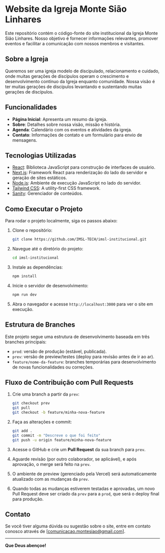 # Website da Igreja Monte Sião Linhares

Este repositório contém o código-fonte do site institucional da Igreja Monte Sião Linhares. Nosso objetivo é fornecer informações relevantes, promover eventos e facilitar a comunicação com nossos membros e visitantes.

## Sobre a Igreja

Queremos ser uma igreja modelo de discipulado, relacionamento e cuidado, onde muitas gerações de discípulos operam o crescimento e desenvolvimento contínuo da Igreja enquanto comunidade. Nossa visão é ter muitas gerações de discípulos levantando e sustentando muitas gerações de discípulos.

## Funcionalidades

- **Página Inicial**: Apresenta um resumo da igreja.
- **Sobre**: Detalhes sobre nossa visão, missão e história.
- **Agenda**: Calendário com os eventos e atividades da igreja.
- **Contato**: Informações de contato e um formulário para envio de mensagens.

## Tecnologias Utilizadas

- [React](https://reactjs.org/): Biblioteca JavaScript para construção de interfaces de usuário.
- [Next.js](https://nextjs.org/): Framework React para renderização do lado do servidor e geração de sites estáticos.
- [Node.js](https://nodejs.org/): Ambiente de execução JavaScript no lado do servidor.
- [Tailwind CSS](https://github.com/tailwindlabs/tailwindcss): A utility-first CSS framework.
- [Sanity](https://www.sanity.io/): Gerenciador de conteúdos.

## Como Executar o Projeto

Para rodar o projeto localmente, siga os passos abaixo:

1. Clone o repositório:
    ```bash
    git clone https://github.com/IMSL-TECH/imsl-institucional.git
    ```
2. Navegue até o diretório do projeto:
    ```bash
    cd imsl-institucional
    ```
3. Instale as dependências:
    ```bash
    npm install
    ```
4. Inicie o servidor de desenvolvimento:
    ```bash
    npm run dev
    ```
5. Abra o navegador e acesse `http://localhost:3000` para ver o site em execução.

## Estrutura de Branches

Este projeto segue uma estrutura de desenvolvimento baseada em três branches principais:

- `prod`: versão de produção (estável, publicada).
- `prev`: versão de preview/testes (deploy para revisão antes de ir ao ar).
- `feature/nome-da-feature`: branches temporárias para desenvolvimento de novas funcionalidades ou correções.

## Fluxo de Contribuição com Pull Requests

1. Crie uma branch a partir da `prev`:
    ```bash
    git checkout prev
    git pull
    git checkout -b feature/minha-nova-feature
    ```

2. Faça as alterações e commit:
    ```bash
    git add .
    git commit -m "Descreve o que foi feito"
    git push -u origin feature/minha-nova-feature
    ```

3. Acesse o GitHub e crie um **Pull Request** da sua branch para `prev`.

4. Aguarde revisão (por outro colaborador, se aplicável), e após aprovação, o merge será feito na `prev`.

5. O ambiente de preview (gerenciado pela Vercel) será automaticamente atualizado com as mudanças da `prev`.

6. Quando todas as mudanças estiverem testadas e aprovadas, um novo Pull Request deve ser criado da `prev` para a `prod`, que será o deploy final para produção.


## Contato

Se você tiver alguma dúvida ou sugestão sobre o site, entre em contato conosco através de [comunicacao.montesiao@gmail.com].

---

**Que Deus abençoe!**
